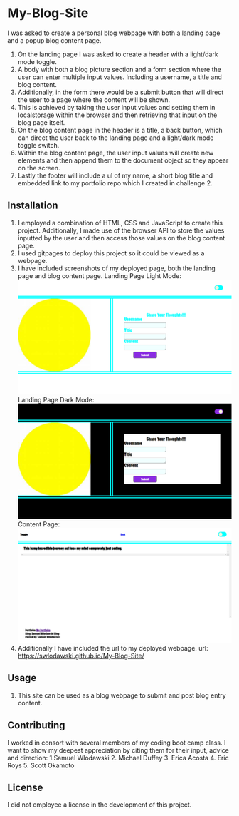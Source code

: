 # My-Blog-Site

I was asked to create a personal blog webpage with both a landing page and a popup blog content page. 
  1. On the landing page I was asked to create a header with a light/dark mode toggle.
  2. A body with both a blog picture section and a form section where the user can 
      enter multiple input values. Including a username, a title and blog content. 
  3. Additionally, in the form there would be a submit button that will direct the user
      to a page where the content will be shown.
  4. This is achieved by taking the user input values and setting them in 
      localstorage within the browser and then retrieving that input on the blog page 
      itself.
 5. On the blog content page in the header is a title, a back button, which can direct 
      the user back to the landing page and a light/dark mode toggle switch.
 6. Within the blog content page, the user input values will create new elements and 
      then append them to the document object so they appear on the screen.
 7. Lastly the footer will include a ul of my name, a short blog title and embedded 
      link to my portfolio repo which I created in challenge 2.


## Installation

1. I employed a combination of HTML, CSS and JavaScript to create this project. 
   Additionally, I made use of the browser API to store the values inputted by the user 
   and then access those values on the blog content page.
2. I used gitpages to deploy this project so it could be viewed as a webpage.
3. I have included screenshots of my deployed page, both the landing page and blog 
   content page.
   Landing Page Light Mode: ![alt text](image.png)
   Landing Page Dark Mode: ![alt text](image-2.png)
   Content Page: ![alt text](image-1.png)
4. Additionally I have included the url to my deployed webpage. url: https://swlodawski.github.io/My-Blog-Site/


## Usage
1. This site can be used as a blog webpage to submit and post blog entry content.


## Contributing

I worked in consort with several members of my coding boot camp class. I want to show my 
  deepest appreciation by citing them for their input, advice and direction:
     1.Samuel Wlodawski
     2. Michael Duffey
     3. Erica Acosta
     4. Eric Roys
     5. Scott Okamoto

## License
I did not employee a license in the development of this project.
